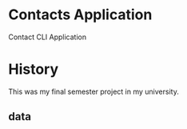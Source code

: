 # Contacts Application
Contact CLI Application
# History
This was my final semester project in my university.
## data

